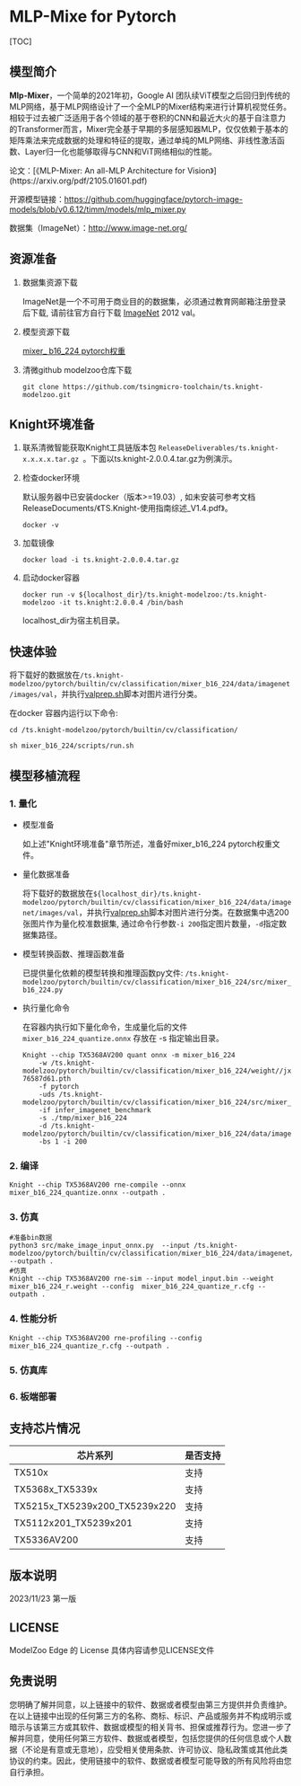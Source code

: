 # MLP-Mixe for Pytorch

<!--命名规则 {model_name}-{dataset}-{framework}-->

[TOC]

## 模型简介

**Mlp-Mixer**，一个简单的2021年初，Google AI 团队续ViT模型之后回归到传统的MLP网络，基于MLP网络设计了一个全MLP的Mixer结构来进行计算机视觉任务。相较于过去被广泛适用于各个领域的基于卷积的CNN和最近大火的基于自注意力的Transformer而言，Mixer完全基于早期的多层感知器MLP，仅仅依赖于基本的矩阵乘法来完成数据的处理和特征的提取，通过单纯的MLP网络、非线性激活函数、Layer归一化也能够取得与CNN和ViT网络相似的性能。

<!--可选-->论文：[《MLP-Mixer: An all-MLP Architecture for Vision》](https://arxiv.org/pdf/2105.01601.pdf)

开源模型链接：https://github.com/huggingface/pytorch-image-models/blob/v0.6.12/timm/models/mlp_mixer.py

数据集（ImageNet）：http://www.image-net.org/

## 资源准备

1. 数据集资源下载

	ImageNet是一个不可用于商业目的的数据集，必须通过教育网邮箱注册登录后下载, 请前往官方自行下载 [ImageNet](http://image-net.org/)  2012 val。

2. 模型资源下载

	[mixer_ b16_224 pytorch权重](https://github.com/rwightman/pytorch-image-models/releases/download/v0.1-vitjx/jx_mixer_b16_224-76587d61.pth)

3. 清微github modelzoo仓库下载

	```git clone https://github.com/tsingmicro-toolchain/ts.knight-modelzoo.git```

## Knight环境准备

1. 联系清微智能获取Knight工具链版本包 ```ReleaseDeliverables/ts.knight-x.x.x.x.tar.gz ```。下面以ts.knight-2.0.0.4.tar.gz为例演示。

2. 检查docker环境

	​默认服务器中已安装docker（版本>=19.03）, 如未安装可参考文档ReleaseDocuments/《TS.Knight-使用指南综述_V1.4.pdf》。
	
	```
	docker -v   
	```

3. 加载镜像
	
	```
	docker load -i ts.knight-2.0.0.4.tar.gz
	```

4. 启动docker容器

	```
	docker run -v ${localhost_dir}/ts.knight-modelzoo:/ts.knight-modelzoo -it ts.knight:2.0.0.4 /bin/bash
	```
	
	localhost_dir为宿主机目录。

## 快速体验
将下载好的数据放在`/ts.knight-modelzoo/pytorch/builtin/cv/classification/mixer_b16_224/data/imagenet/images/val`，并执行[valprep.sh](https://pan.baidu.com/s/12j74t9xiHWHiVD-pDILBng?pwd=li7r)脚本对图片进行分类。

在docker 容器内运行以下命令:

```
cd /ts.knight-modelzoo/pytorch/builtin/cv/classification/
```

```
sh mixer_b16_224/scripts/run.sh
```

## 模型移植流程

### 1. 量化

-   模型准备
	
	如上述"Knight环境准备"章节所述，准备好mixer_b16_224 pytorch权重文件。
	

-   量化数据准备

    将下载好的数据放在`${localhost_dir}/ts.knight-modelzoo/pytorch/builtin/cv/classification/mixer_b16_224/data/imagenet/images/val`，并执行[valprep.sh](https://pan.baidu.com/s/1rAOzMAZhlN6sCvJMoBQROg?pwd=u2np)脚本对图片进行分类。在数据集中选200张图片作为量化校准数据集, 通过命令行参数```-i 200```指定图片数量，```-d```指定数据集路径。

-   模型转换函数、推理函数准备
	
	已提供量化依赖的模型转换和推理函数py文件: ```/ts.knight-modelzoo/pytorch/builtin/cv/classification/mixer_b16_224/src/mixer_b16_224.py```

-   执行量化命令

	在容器内执行如下量化命令，生成量化后的文件 `mixer_b16_224_quantize.onnx` 存放在 -s 指定输出目录。

    	Knight --chip TX5368AV200 quant onnx -m mixer_b16_224
    		-w /ts.knight-modelzoo/pytorch/builtin/cv/classification/mixer_b16_224/weight//jx_mixer_b16_224-76587d61.pth 
    		-f pytorch 
    		-uds /ts.knight-modelzoo/pytorch/builtin/cv/classification/mixer_b16_224/src/mixer_b16_224.py 
    		-if infer_imagenet_benchmark 
			-s ./tmp/mixer_b16_224 
    		-d /ts.knight-modelzoo/pytorch/builtin/cv/classification/mixer_b16_224/data/imagenet/images/val 
    		-bs 1 -i 200


### 2. 编译


    Knight --chip TX5368AV200 rne-compile --onnx mixer_b16_224_quantize.onnx --outpath .


### 3. 仿真

    #准备bin数据
    python3 src/make_image_input_onnx.py  --input /ts.knight-modelzoo/pytorch/builtin/cv/classification/mixer_b16_224/data/imagenet/images/val/n07749582 --outpath .
    #仿真
    Knight --chip TX5368AV200 rne-sim --input model_input.bin --weight mixer_b16_224_r.weight --config  mixer_b16_224_quantize_r.cfg --outpath .

### 4. 性能分析

```
Knight --chip TX5368AV200 rne-profiling --config  mixer_b16_224_quantize_r.cfg --outpath .
```

### 5. 仿真库

### 6. 板端部署



## 支持芯片情况

| 芯片系列                                          | 是否支持 |
| ------------------------------------------------ | ------- |
| TX510x                                           | 支持     |
| TX5368x_TX5339x                                  | 支持     |
| TX5215x_TX5239x200_TX5239x220 | 支持     |
| TX5112x201_TX5239x201                            | 支持     |
| TX5336AV200                                      | 支持     |



## 版本说明

2023/11/23  第一版



## LICENSE

ModelZoo Edge 的 License 具体内容请参见LICENSE文件

## 免责说明

您明确了解并同意，以上链接中的软件、数据或者模型由第三方提供并负责维护。在以上链接中出现的任何第三方的名称、商标、标识、产品或服务并不构成明示或暗示与该第三方或其软件、数据或模型的相关背书、担保或推荐行为。您进一步了解并同意，使用任何第三方软件、数据或者模型，包括您提供的任何信息或个人数据（不论是有意或无意地），应受相关使用条款、许可协议、隐私政策或其他此类协议的约束。因此，使用链接中的软件、数据或者模型可能导致的所有风险将由您自行承担。



